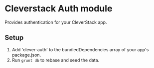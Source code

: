 # Cleverstack Auth module
Provides authentication for your CleverStack app.

## Setup
1. Add 'clever-auth' to the bundledDependencies array of your app's package.json.
2. Run `grunt db` to rebase and seed the data.
